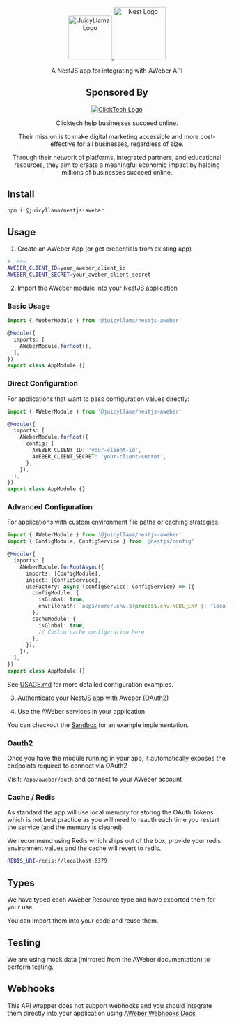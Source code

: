 <p align="center">
  <a href="https://juicyllama.com/" target="_blank">
    <img src="https://juicyllama.com/assets/images/icon.png" width="100" alt="JuicyLlama Logo" />
  </a>
  <a href="http://nestjs.com/" target="blank"><img src="https://nestjs.com/img/logo-small.svg" width="120" alt="Nest Logo" /></a>
</p>



<p align="center">
A NestJS app for integrating with AWeber API
</p>

<h2 align="center">
Sponsored By
</h2>

<p align="center">
  <a href="https://clicktech.com/" target="_blank">
    <img src="https://clicktech.com/wp-content/uploads/2024/07/clicktech-logo.png" alt="ClickTech Logo" />
  </a>
</p>
<p align="center">
Clicktech help businesses succeed online.
</p>
<p align="center">
Their mission is to make digital marketing accessible and more cost-effective for all businesses, regardless of size.
</p>
<p align="center">
Through their network of platforms, integrated partners, and educational resources, they aim to create a meaningful economic impact by helping millions of businesses succeed online.
</p>

## Install

```bash
npm i @juicyllama/nestjs-aweber
```

## Usage

1. Create an AWeber App (or get credentials from existing app)

```bash
# .env
AWEBER_CLIENT_ID=your_aweber_client_id
AWEBER_CLIENT_SECRET=your_aweber_client_secret
```

2. Import the AWeber module into your NestJS application

### Basic Usage

```typescript
import { AWeberModule } from '@juicyllama/nestjs-aweber'

@Module({
  imports: [
    AWeberModule.forRoot(),
  ],
})
export class AppModule {}
```

### Direct Configuration

For applications that want to pass configuration values directly:

```typescript
import { AWeberModule } from '@juicyllama/nestjs-aweber'

@Module({
  imports: [
    AWeberModule.forRoot({
      config: {
        AWEBER_CLIENT_ID: 'your-client-id',
        AWEBER_CLIENT_SECRET: 'your-client-secret',
      },
    }),
  ],
})
export class AppModule {}
```

### Advanced Configuration

For applications with custom environment file paths or caching strategies:

```typescript
import { AWeberModule } from '@juicyllama/nestjs-aweber'
import { ConfigModule, ConfigService } from '@nestjs/config'

@Module({
  imports: [
    AWeberModule.forRootAsync({
      imports: [ConfigModule],
      inject: [ConfigService],
      useFactory: async (configService: ConfigService) => ({
        configModule: {
          isGlobal: true,
          envFilePath: `apps/core/.env.${process.env.NODE_ENV || 'local'}`,
        },
        cacheModule: {
          isGlobal: true,
          // Custom cache configuration here
        },
      }),
    }),
  ],
})
export class AppModule {}
```

See [USAGE.md](./USAGE.md) for more detailed configuration examples.

3. Authenticate your NestJS app with Aweber (OAuth2)

4. Use the AWeber services in your application

You can checkout the [Sandbox](./src/sandbox/) for an example implementation.

### Oauth2

Once you have the module running in your app, it automatically exposes the endpoints required to connect via OAuth2

Visit: `/app/aweber/auth` and connect to your AWeber account

### Cache / Redis

As standard the app will use local memory for storing the OAuth Tokens which is not best practice as you will need to reauth each time you restart the service (and the memory is cleared).

We recommend using Redis which ships out of the box, provide your redis environment values and the cache will revert to redis.

```bash
REDIS_URI=redis://localhost:6379
```

## Types

We have typed each AWeber Resource type and have exported them for your use. 

You can import them into your code and reuse them.

## Testing

We are using mock data (mirrored from the AWeber documentation) to perform testing.

## Webhooks

This API wrapper does not support webhooks and you should integrate them directly into your application using [AWeber Webhooks Docs](https://api.aweber.com/#section/Getting-Started)